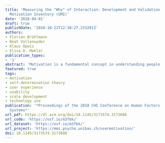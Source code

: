 ```yaml
---
title: 'Measuring the "Why" of Interaction: Development and Validation of the User
  Motivation Inventory (UMI)'
date: '2018-04-01'
draft: true
publishDate: '2020-10-21T12:38:27.233201Z'
authors:
- Florian Brühlmann
- Beat Vollenwyder
- Klaus Opwis
- Elisa D. Mekler
publication_types:
- '1'
abstract: 'Motivation is a fundamental concept in understanding people’s experiences and behavior. Yet, motivation to engage with an interactive system has received only limited attention in HCI. We report the development and validation of the User Motivation Inventory (UMI). The UMI is an 18-item multidimensional measure of motivation, rooted in self-determination theory (SDT). It is designed to measure intrinsic motivation, integrated, identified, introjected, and external regulation, as well as amotivation. Results of two studies (total N = 941) confirm the six-factor structure of the UMI with high reliability, as well as convergent and discriminant validity of each subscale. Relationships with core concepts such as need satisfaction, vitality, and usability were studied. Additionally, the UMI was found to detect differences in motivation for people who consider abandoning a technology compared to those who do not question their use. The central role of motivation in users’ behavior and experience is discussed.'
featured: true
tags:
- motivation
- self-determination theory
- user experience
- usability
- scale development
- technology use
publication: '*Proceedings of the 2018 CHI Conference on Human Factors in Computing
  Systems*'
url_pdf: https://dl.acm.org/doi/10.1145/3173574.3173680
url_code: 'https://osf.io/m3fbk/'
url_dataset: 'https://osf.io/m3fbk/'
url_project: 'https://mmi.psycho.unibas.ch/usermotivation/'
doi: 10.1145/3173574.3173680
---
```


